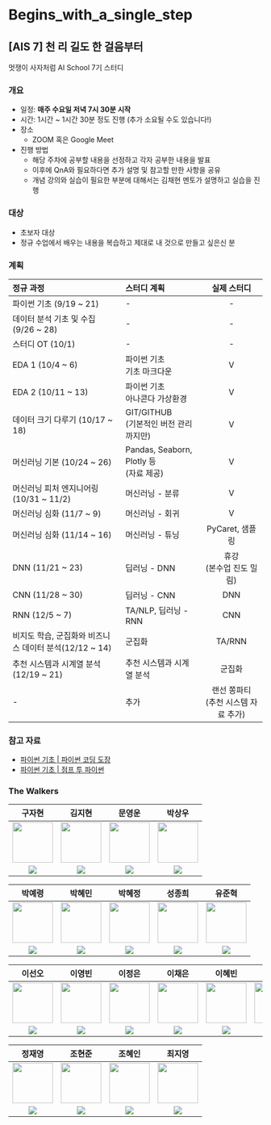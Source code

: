 # Begins_with_a_single_step
## [AIS 7] 천 리 길도 한 걸음부터
멋쟁이 사자처럼 AI School 7기 스터디  

### 개요
- 일정: **매주 수요일 저녁 7시 30분 시작**
- 시간: 1시간 ~ 1시간 30분 정도 진행 (추가 소요될 수도 있습니다!)
- 장소
    - ZOOM 혹은 Google Meet
- 진행 방법
    - 해당 주차에 공부할 내용을 선정하고 각자 공부한 내용을 발표
    - 이후에 QnA와 필요하다면 추가 설명 및 참고할 만한 사항을 공유
    - 개념 강의와 실습이 필요한 부분에 대해서는 김채현 멘토가 설명하고 실습을 진행

### 대상
- 초보자 대상
- 정규 수업에서 배우는 내용을 복습하고 제대로 내 것으로 만들고 싶은신 분

### 계획
| 정규 과정 | 스터디 계획 | 실제 스터디 |
| :--- | :--- | :---: |
| 파이썬 기초 (9/19 ~ 21) | - | - |
| 데이터 분석 기초 및 수집 (9/26 ~ 28) | - | - |
| 스터디 OT (10/1) | - | - |
| EDA 1 (10/4 ~ 6) | 파이썬 기초 <br> 기초 마크다운 | V |
| EDA 2 (10/11 ~ 13) | 파이썬 기초 <br> 아나콘다 가상환경 | V |
| 데이터 크기 다루기 (10/17 ~ 18) | GIT/GITHUB <br> (기본적인 버전 관리까지만) | V |
| 머신러닝 기본 (10/24 ~ 26) | Pandas, Seaborn, Plotly 등 <br> (자료 제공) | V |
| 머신러닝 피처 엔지니어링 (10/31 ~ 11/2) | 머신러닝 - 분류 | V |
| 머신러닝 심화 (11/7 ~ 9) | 머신러닝 - 회귀 | V |
| 머신러닝 심화 (11/14 ~ 16) | 머신러닝 - 튜닝 | PyCaret, 샘플링 |
| DNN (11/21 ~ 23) | 딥러닝 - DNN | 휴강 <br> (본수업 진도 밀림) |
| CNN (11/28 ~ 30) | 딥러닝 - CNN | DNN |
| RNN (12/5 ~ 7) | TA/NLP, 딥러닝 - RNN | CNN |
| 비지도 학습, 군집화와 비즈니스 데이터 분석(12/12 ~ 14) | 군집화 | TA/RNN |
| 추천 시스템과 시계열 분석 (12/19 ~ 21) | 추천 시스템과 시계열 분석 | 군집화 |
| - | 추가 | 랜선 쫑파티 <br> (추천 시스템 자료 추가) |

### 참고 자료
- [파이썬 기초 | 파이썬 코딩 도장](https://dojang.io/course/view.php?id=7)
- [파이썬 기초 | 점프 투 파이썬](https://wikidocs.net/book/1)

### The Walkers
| 구자현 | 김지현 | 문영운 | 박상우 |
| :---: | :---: | :---: | :---: |
| <img src='https://avatars.githubusercontent.com/u/87001749?v=4' height=80 width=80></img> | <img src='https://avatars.githubusercontent.com/u/102247923?v=4' height=80 width=80></img> | <img src='https://avatars.githubusercontent.com/u/116019563?v=4' height=80 width=80></img> | <img src='https://avatars.githubusercontent.com/u/99530946?v=4' height=80 width=80></img> |
| <a href="https://github.com/wumusill"><img src="https://img.shields.io/badge/GitHub-181717?style=flat&logo=github&logoColor=FFFFFF&"/> | <a href="https://github.com/smearth"><img src="https://img.shields.io/badge/GitHub-181717?style=flat&logo=github&logoColor=FFFFFF&"/> | <a href="https://github.com/YeonGun0"><img src="https://img.shields.io/badge/GitHub-181717?style=flat&logo=github&logoColor=FFFFFF&"/> | <a href="https://github.com/holicsholics"><img src="https://img.shields.io/badge/GitHub-181717?style=flat&logo=github&logoColor=FFFFFF&"/> |



|박예령 | 박혜민 | 박혜정 | 성종희 | 유준혁 |
| :---: | :---: | :---: | :---: | :---: |
| <img src='https://avatars.githubusercontent.com/u/112061592?v=4' height=80 width=80></img> | <img src='https://avatars.githubusercontent.com/u/115875669?v=4' height=80 width=80></img> | <img src='https://avatars.githubusercontent.com/u/115684898?v=4' height=80 width=80></img> | <img src='https://avatars.githubusercontent.com/u/75656845?v=4' height=80 width=80></img> | <img src='https://avatars.githubusercontent.com/u/115910833?v=4' height=80 width=80></img> |
| <a href="https://github.com/hi-Heidi"><img src="https://img.shields.io/badge/GitHub-181717?style=flat&logo=github&logoColor=FFFFFF&"/> | <a href="https://github.com/aimaimee/"><img src="https://img.shields.io/badge/GitHub-181717?style=flat&logo=github&logoColor=FFFFFF&"/> | <a href="https://github.com/KellyHyeJungPark"><img src="https://img.shields.io/badge/GitHub-181717?style=flat&logo=github&logoColor=FFFFFF&"/> | <a href="https://github.com/jhsung0607"><img src="https://img.shields.io/badge/GitHub-181717?style=flat&logo=github&logoColor=FFFFFF&"/> | <a href="https://github.com/junstar21/"><img src="https://img.shields.io/badge/GitHub-181717?style=flat&logo=github&logoColor=FFFFFF&"/> |



| 이선오| 이영빈 | 이정은 | 이채은 | 이혜빈 | 정수윤 |
| :---: | :---: | :---: | :---: | :---: | :---: |
| <img src='https://avatars.githubusercontent.com/u/115915544?v=4' height=80 width=80></img> | <img src='https://avatars.githubusercontent.com/u/115921625?v=4' height=80 width=80></img> | <img src='https://avatars.githubusercontent.com/u/78216102?v=4' height=80 width=80></img> | <img src='https://avatars.githubusercontent.com/u/89587848?v=4' height=80 width=80></img> | <img src='https://avatars.githubusercontent.com/u/115577097?v=4' height=80 width=80></img> | <img src='https://avatars.githubusercontent.com/u/115914215?v=4' height=80 width=80></img> |
| <a href="https://github.com/seonseono"><img src="https://img.shields.io/badge/GitHub-181717?style=flat&logo=github&logoColor=FFFFFF&"/> | <a href="https://github.com/Y0ungbinLEE"><img src="https://img.shields.io/badge/GitHub-181717?style=flat&logo=github&logoColor=FFFFFF&"/> | <a href="https://github.com/LJEDD2"><img src="https://img.shields.io/badge/GitHub-181717?style=flat&logo=github&logoColor=FFFFFF&"/> | <a href="https://github.com/BnBear123"><img src="https://img.shields.io/badge/GitHub-181717?style=flat&logo=github&logoColor=FFFFFF&"/> | <a href="https://github.com/dkssudgb"><img src="https://img.shields.io/badge/GitHub-181717?style=flat&logo=github&logoColor=FFFFFF&"/> | <a href="https://github.com/jeongsooyoon"><img src="https://img.shields.io/badge/GitHub-181717?style=flat&logo=github&logoColor=FFFFFF&"/> |



| 정재영 | 조현준 | 조혜인 | 최지영 |
| :---: | :---: | :---: | :---: |
| <img src='https://avatars.githubusercontent.com/u/114332270?v=4' height=80 width=80></img> | <img src='https://avatars.githubusercontent.com/u/115917627?v=4' height=80 width=80></img> | <img src='https://avatars.githubusercontent.com/u/38906574?v=4' height=80 width=80></img> | <img src='https://avatars.githubusercontent.com/u/16111381?v=4' height=80 width=80></img> |
| <a href="https://github.com/j-jae0"><img src="https://img.shields.io/badge/GitHub-181717?style=flat&logo=github&logoColor=FFFFFF&"/> | <a href="https://github.com/chohj118"><img src="https://img.shields.io/badge/GitHub-181717?style=flat&logo=github&logoColor=FFFFFF&"/> | <a href="https://github.com/HyenC"><img src="https://img.shields.io/badge/GitHub-181717?style=flat&logo=github&logoColor=FFFFFF&"/> | <a href="https://github.com/JiYoungGoGo"><img src="https://img.shields.io/badge/GitHub-181717?style=flat&logo=github&logoColor=FFFFFF&"/> |
